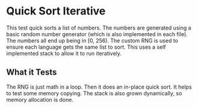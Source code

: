 # Quick Sort Iterative
This test quick sorts a list of numbers. The numbers are generated using a basic
random number generator (which is also implemented in each file). The numbers
all end up being in [0, 256). The custom RNG is used to ensure each language
gets the same list to sort. This uses a self implemented stack to allow it to
run iteratively.

## What it Tests
The RNG is just math in a loop. Then it does an in-place quick sort. It helps to
test some memory copying. The stack is also grown dynamically, so memory allocation
is done.
